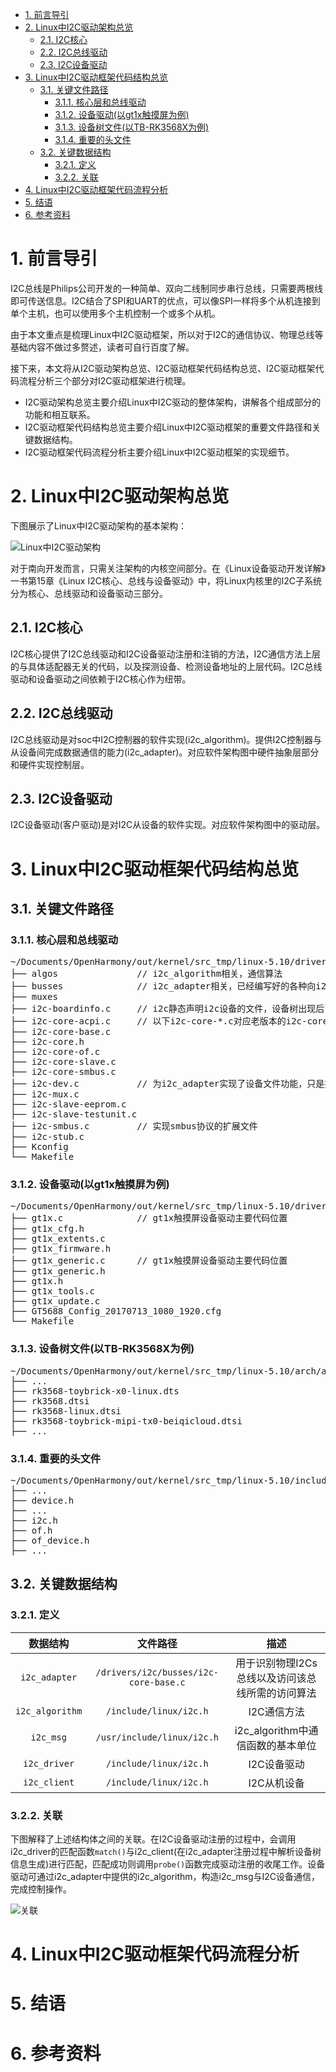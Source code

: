 - [1. 前言导引](#1-前言导引)
- [2. Linux中I2C驱动架构总览](#2-linux中i2c驱动架构总览)
  - [2.1. I2C核心](#21-i2c核心)
  - [2.2. I2C总线驱动](#22-i2c总线驱动)
  - [2.3. I2C设备驱动](#23-i2c设备驱动)
- [3. Linux中I2C驱动框架代码结构总览](#3-linux中i2c驱动框架代码结构总览)
  - [3.1. 关键文件路径](#31-关键文件路径)
    - [3.1.1. 核心层和总线驱动](#311-核心层和总线驱动)
    - [3.1.2. 设备驱动(以gt1x触摸屏为例)](#312-设备驱动以gt1x触摸屏为例)
    - [3.1.3. 设备树文件(以TB-RK3568X为例)](#313-设备树文件以tb-rk3568x为例)
    - [3.1.4. 重要的头文件](#314-重要的头文件)
  - [3.2. 关键数据结构](#32-关键数据结构)
    - [3.2.1. 定义](#321-定义)
    - [3.2.2. 关联](#322-关联)
- [4. Linux中I2C驱动框架代码流程分析](#4-linux中i2c驱动框架代码流程分析)
- [5. 结语](#5-结语)
- [6. 参考资料](#6-参考资料)

# 1. 前言导引

I2C总线是Philips公司开发的一种简单、双向二线制同步串行总线，只需要两根线即可传送信息。I2C结合了SPI和UART的优点，可以像SPI一样将多个从机连接到单个主机，也可以使用多个主机控制一个或多个从机。

由于本文重点是梳理Linux中I2C驱动框架，所以对于I2C的通信协议、物理总线等基础内容不做过多赘述，读者可自行百度了解。

接下来，本文将从I2C驱动架构总览、I2C驱动框架代码结构总览、I2C驱动框架代码流程分析三个部分对I2C驱动框架进行梳理。

- I2C驱动架构总览主要介绍Linux中I2C驱动的整体架构，讲解各个组成部分的功能和相互联系。
- I2C驱动框架代码结构总览主要介绍Linux中I2C驱动框架的重要文件路径和关键数据结构。
- I2C驱动框架代码流程分析主要介绍Linux中I2C驱动框架的实现细节。

# 2. Linux中I2C驱动架构总览

下图展示了Linux中I2C驱动架构的基本架构：

![Linux中I2C驱动架构](https://github.com/zjn-astonishe/Linux_Share/blob/master/Image/image/Linux%E8%AE%BE%E5%A4%87%E9%A9%B1%E5%8A%A8%E5%BC%80%E5%8F%91%E8%AF%A6%E8%A7%A3/Linux%E5%86%85%E6%A0%B8%E9%87%8CI2C%E5%AD%90%E7%B3%BB%E7%BB%9F%E8%BD%AF%E4%BB%B6%E6%A1%86%E6%9E%B6%E5%9B%BE.png?raw=true)

对于南向开发而言，只需关注架构的内核空间部分。在《Linux设备驱动开发详解》一书第15章《Linux I2C核心、总线与设备驱动》中，将Linux内核里的I2C子系统分为核心、总线驱动和设备驱动三部分。

## 2.1. I2C核心

I2C核心提供了I2C总线驱动和I2C设备驱动注册和注销的方法，I2C通信方法上层的与具体适配器无关的代码，以及探测设备、检测设备地址的上层代码。I2C总线驱动和设备驱动之间依赖于I2C核心作为纽带。

## 2.2. I2C总线驱动

I2C总线驱动是对soc中I2C控制器的软件实现(i2c_algorithm)。提供I2C控制器与从设备间完成数据通信的能力(i2c_adapter)。对应软件架构图中硬件抽象层部分和硬件实现控制层。

## 2.3. I2C设备驱动

I2C设备驱动(客户驱动)是对I2C从设备的软件实现。对应软件架构图中的驱动层。

# 3. Linux中I2C驱动框架代码结构总览

## 3.1. 关键文件路径
### 3.1.1. 核心层和总线驱动

<pre>
~/Documents/OpenHarmony/out/kernel/src_tmp/linux-5.10/drivers/i2c/
├── algos               // i2c_algorithm相关，通信算法
├── busses              // i2c_adapter相关，已经编写好的各种向i2c核心层注册的适配器，与I2C总线驱动相关
├── muxes
├── i2c-boardinfo.c     // i2c静态声明i2c设备的文件，设备树出现后已经不太使用。
├── i2c-core-acpi.c     // 以下i2c-core-*.c对应老版本的i2c-core.c，对应I2C核心，由内核开发者实现的，与硬件无关的代码。主要为其他各部分提供操作接口，在其内部通过结构体里面的函数指针调用硬件相关信息，即结构体里面函数指针的函数在设备加载的时候初始化。
├── i2c-core-base.c
├── i2c-core.h
├── i2c-core-of.c
├── i2c-core-slave.c
├── i2c-core-smbus.c
├── i2c-dev.c           // 为i2c_adapter实现了设备文件功能，只是提供了通用的read()、write()和ioctl()等接口，供应用层直接控制I2C控制器访问I2C设备的存储空间或寄存器。
├── i2c-mux.c
├── i2c-slave-eeprom.c
├── i2c-slave-testunit.c
├── i2c-smbus.c         // 实现smbus协议的扩展文件
├── i2c-stub.c
├── Kconfig
└── Makefile
</pre>

### 3.1.2. 设备驱动(以gt1x触摸屏为例)
<pre>
~/Documents/OpenHarmony/out/kernel/src_tmp/linux-5.10/drivers/input/touchscreen/gt1x/
├── gt1x.c              // gt1x触摸屏设备驱动主要代码位置
├── gt1x_cfg.h
├── gt1x_extents.c
├── gt1x_firmware.h
├── gt1x_generic.c      // gt1x触摸屏设备驱动主要代码位置
├── gt1x_generic.h
├── gt1x.h
├── gt1x_tools.c
├── gt1x_update.c
├── GT5688_Config_20170713_1080_1920.cfg
└── Makefile
</pre>

### 3.1.3. 设备树文件(以TB-RK3568X为例)

<pre>
~/Documents/OpenHarmony/out/kernel/src_tmp/linux-5.10/arch/arm64/boot/dts/rockchip/
├── ...
├── rk3568-toybrick-x0-linux.dts
├── rk3568.dtsi
├── rk3568-linux.dtsi
├── rk3568-toybrick-mipi-tx0-beiqicloud.dtsi
├── ...
</pre>

### 3.1.4. 重要的头文件

<pre>
~/Documents/OpenHarmony/out/kernel/src_tmp/linux-5.10/include/linux/
├── ...
├── device.h
├── ...
├── i2c.h
├── of.h
├── of_device.h
├── ...
</pre>

## 3.2. 关键数据结构

### 3.2.1. 定义

数据结构|文件路径|描述
:-:|:-:|:-:|
`i2c_adapter`|`/drivers/i2c/busses/i2c-core-base.c`|用于识别物理I2Cs总线以及访问该总线所需的访问算法
`i2c_algorithm`|`/include/linux/i2c.h`|I2C通信方法
`i2c_msg`|`/usr/include/linux/i2c.h`|i2c_algorithm中通信函数的基本单位
`i2c_driver`|`/include/linux/i2c.h`|I2C设备驱动
`i2c_client`|`/include/linux/i2c.h`|I2C从机设备


### 3.2.2. 关联

下图解释了上述结构体之间的关联。在I2C设备驱动注册的过程中，会调用i2c_driver的匹配函数`match()`与i2c_client(在i2c_adapter注册过程中解析设备树信息生成)进行匹配，匹配成功则调用`probe()`函数完成驱动注册的收尾工作。设备驱动可通过i2c_adapter中提供的i2c_algorithm，构造i2c_msg与I2C设备通信，完成控制操作。

![关联](https://github.com/zjn-astonishe/Linux_Share/blob/master/Image/image/Linux%E8%AE%BE%E5%A4%87%E9%A9%B1%E5%8A%A8%E5%BC%80%E5%8F%91%E8%AF%A6%E8%A7%A3/%E5%85%B3%E9%94%AE%E6%95%B0%E6%8D%AE%E7%BB%93%E6%9E%84%E4%B9%8B%E9%97%B4%E5%85%B3%E8%81%94.png?raw=true)

# 4. Linux中I2C驱动框架代码流程分析

# 5. 结语

# 6. 参考资料